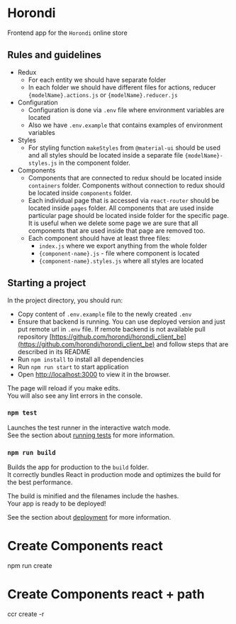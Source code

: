 # Horondi
Frontend app for the `Horondi` online store
## Rules and guidelines
- Redux
    - For each entity we should have separate folder
    - In each folder we should have different files for actions, reducer
      `{modelName}.actions.js` or `{modelName}.reducer.js`
- Configuration
    - Configuration is done via `.env` file where environment
      variables are located
    - Also we have `.env.example` that contains examples of environment
      variables
- Styles
    - For styling function `makeStyles` from `@material-ui`
      should be used and all styles should be located inside a separate file `{modelName}-styles.js` in the component folder.
- Components
    - Components that are connected to redux should be located inside
      `containers` folder. Components without connection to redux should
      be located inside `components` folder.
    - Each individual page that is accessed via `react-router`
      should be located inside `pages` folder. All components
      that are used inside particular page should be located inside
      folder for the specific page. It is useful when we delete some page we are sure that all components that are
      used inside that page are removed too.
    - Each component should have at least three files:
      - `index.js` where we export anything from the whole folder
      - `{component-name}.js` - file where component is located
      - `{component-name}.styles.js` where all styles are located

## Starting a project
In the project directory, you should run:
- Copy content of `.env.example` file to the newly created `.env`
- Ensure that backend is running. You can use deployed version and just put remote url in `.env` file. If remote backend
  is not available pull repository [https://github.com/horondi/horondi_client_be](https://github.com/horondi/horondi_client_be)
  and follow steps that are described in its README
- Run `npm install` to install all dependencies
- Run `npm run start` to start application
- Open [http://localhost:3000](http://localhost:3000) to view it in the browser.

The page will reload if you make edits.<br />
You will also see any lint errors in the console.

### `npm test`

Launches the test runner in the interactive watch mode.<br />
See the section about [running tests](https://facebook.github.io/create-react-app/docs/running-tests) for more information.

### `npm run build`

Builds the app for production to the `build` folder.<br />
It correctly bundles React in production mode and optimizes the build for the best performance.

The build is minified and the filenames include the hashes.<br />
Your app is ready to be deployed!

See the section about [deployment](https://facebook.github.io/create-react-app/docs/deployment) for more information.

# Create Components react

npm run create <Component name>

# Create Components react + path

ccr create -r <path> <ComponentName>
